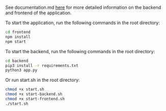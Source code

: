 See documentation.md [here](documentation.md) for more detailed information on the backend and frontend of the application.

To start the application, run the following commands in the root directory:
```bash
cd frontend
npm install
npm start
```

To start the backend, run the following commands in the root directory:
```bash
cd backend
pip3 install -r requirements.txt
python3 app.py
```

Or run start.sh in the root directory:
```bash
chmod +x start.sh
chmod +x start-backend.sh 
chmod +x start-frontend.sh
./start.sh
```
